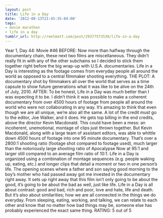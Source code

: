 ```yaml
---
layout: post
title: Life in a Day
date: '2012-08-13T21:45:35-04:00'
tags:
- movie marathon
- life in a day
tumblr_url: http://reelmatt.com/post/29377573530/life-in-a-day
---
```

Year 1, Day 44: Movie #46
BEFORE: Now more than halfway through the documentary chain, these next two films are miscellaneous. They didn’t really fit in with any of the other subchains so I decided to stick them together right before the big wrap-up with U.S.A. documentaries. Life in a Day is interesting as the footage comes from everyday people all around the world as opposed to a central filmmaker shooting everything.
THE PLOT: A documentary shot by filmmakers all over the world that serves as a time capsule to show future generations what it was like to be alive on the 24th of July, 2010.
AFTER: To be honest, Life in a Day was much better than I was expecting it to be. I didn’t think it was possible to make a coherent documentary from over 4500 hours of footage from people all around the world who were not collaborating in any way. It’s amazing to think that even though we are all unique, we’re also all the same.
A lot of the credit must go to the editor, Joe Walker, and it does. He gets top billing in the end credits, above the director Kevin Macdonald. This could have been a mess: an incoherent, unemotional, montage of clips just thrown together. But Kevin Macdonald, along with a large team of assistant editors, was able to whittle down 4500 hours of footage into one 95 minute documentary. That’s over a 2800:1 shooting ratio (footage shot compared to footage used), much larger than the notoriously large shooting ratio of Apocalypse Now at 95:1 and larger still compared to an average film ratio of 10:1.
Life in a Day is organized using a combination of montage sequences (e.g. people waking up, eating, etc.) and longer clips that detail a moment or two in one person’s life. The opening scenes where a father and son saying good morning to the boy’s mother who had passed away got me invested in the documentary right away. It sets up right away that this film isn’t only going to be about the good, it’s going to be about the bad as well, just like life.
Life in a Day is all about contrast: good and bad, rich and poor, love and hate, life and death. But it’s also about similarities; how we are all connected in the things we do everyday. From sleeping, eating, working, and talking, we can relate to each other and know that no matter how bad things may be, someone else has probably experienced the exact same thing.
RATING: 5 out of 5
